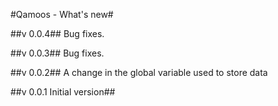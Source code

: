 #Qamoos - What's new#

##v 0.0.4##
Bug fixes.

##v 0.0.3##
Bug fixes.

##v 0.0.2##
A change in the global variable used to store data

##v 0.0.1 Initial version##
